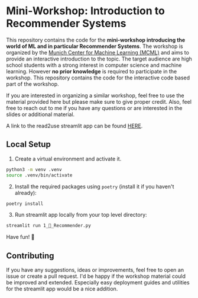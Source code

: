 # Mini-Workshop: Introduction to Recommender Systems

This repository contains the code for the **mini-workshop introducing the world of ML and in particular Recommender Systems**. The workshop is organized by the [Munich Center for Machine Learning (MCML)](https://mcml.ai/) and aims to provide an interactive introduction to the topic. The target audience are high school students with a strong interest in computer science and machine learning. However **no prior knowledge** is required to participate in the workshop. This repository contains the code for the interactive code based part of the workshop.

If you are interested in organizing a similar workshop, feel free to use the material provided here but please make sure to give proper credit. Also, feel free to reach out to me if you have any questions or are interested in the slides or additional material.

A link to the read2use streamlit app can be found [HERE](https://emanuelsommer-recommender-workshop-1--recommender-rc8jfb.streamlit.app/).

## Local Setup

1. Create a virtual environment and activate it.

```bash
python3 -m venv .venv
source .venv/bin/activate
```

2. Install the required packages using `poetry` (install it if you haven't already):

```bash
poetry install
```

3. Run streamlit app locally from your top level directory:

```bash
streamlit run 1_🤖_Recommender.py
```

Have fun! 🚀

## Contributing

If you have any suggestions, ideas or improvements, feel free to open an issue or create a pull request. I'd be happy if the workshop material could be improved and extended. Especially easy deployment guides and utilities for the streamlit app would be a nice addition.
